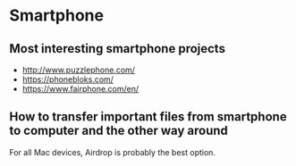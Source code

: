 # Smartphone

## Most interesting smartphone projects

* http://www.puzzlephone.com/
* https://phonebloks.com/
* https://www.fairphone.com/en/

## How to transfer important files from smartphone to computer and the other way around

For all Mac devices, Airdrop is probably the best option. 